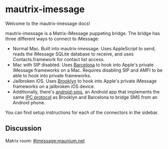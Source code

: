 # mautrix-imessage
Welcome to the mautrix-imessage docs!

mautrix-imessage is a Matrix-iMessage puppeting bridge. The bridge has three
different ways to connect to iMessage:

* Normal Mac. Built into mautrix-imessage. Uses AppleScript to send, reads the
  iMessage SQLite database to receive, and uses Contacts.framework for contact
  list access.
* Mac with SIP disabled. Uses [Barcelona] to hook into Apple's private iMessage
  frameworks on a Mac. Requires disabling SIP and AMFI to be able to hook into
  private frameworks.
* Jailbroken iOS. Uses [Brooklyn] to hook into Apple's private iMessage
  frameworks on a jailbroken iOS device.
* Additionally, there's [android-sms], an Android app that implements the same
  [IPC protocol] as Brooklyn and Barcelona to bridge SMS from an Android phone.

You can find setup instructions for each of the connectors in the sidebar.

[Barcelona]: https://github.com/open-imcore/barcelona
[Brooklyn]: https://github.com/EthanRDoesMC/Brooklyn
[android-sms]: https://gitlab.com/beeper/android-sms
[IPC protocol]: https://github.com/mautrix/imessage/blob/master/imessage/ios/ipc.md

## Discussion
Matrix room: [#imessage:maunium.net](https://to.chat.dingshunyu.top/#/#imessage:maunium.net)
